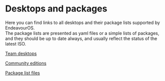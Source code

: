 # Desktops and packages

Here you can find links to all desktops and their package lists supported by EndeavourOS.<br>
The package lists are presented as yaml files or a simple lists of packages, and they should be up to date always, and usually reflect the status of the latest ISO.


[Team desktops](https://github.com/endeavouros-team/calamares/blob/calamares/data/eos/modules/netinstall.yaml)



[Community editions](https://github.com/endeavouros-team/calamares/blob/calamares/data/eos/modules/packagechooser_ce.conf)


[Package list files](https://github.com/endeavouros-team/EndeavourOS-packages-lists)
